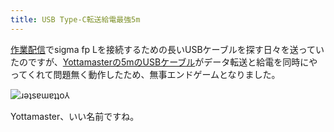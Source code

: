 ```yaml
---
title: USB Type-C転送給電最強5m
---
```

[作業配信](https://www.youtube.com/c/r7kamura)でsigma fp Lを接続するための長いUSBケーブルを探す日々を送っていたのですが、[Yottamasterの5mのUSBケーブル](https://www.amazon.co.jp/dp/B09Y1BY75P)がデータ転送と給電を同時にやってくれて問題無く動作したため、無事エンドゲームとなりました。

![](https://lh4.googleusercontent.com/pYkC0LGGValHZgNSsH122Vkt9upn-VLfYD_5wih0zHr97uG6tPkUGePRsY0cTZ4ilff7D46Ch7t-MePSdxRNDGZTOtLTrJHQvQMO3EbB0NzLxsWmim6IHJObH_tXlnWa898oZ8SEqpXQV4nbPyTnNIo "ɹǝʇsɐɯɐʇʇo⅄")

Yottamaster、いい名前ですね。
